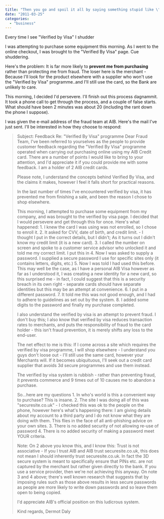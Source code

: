 ```yaml
---
title: "Then you go and spoil it all by saying something stupid like \"Verified By Visa\""
date: "2011-03-25"
categories: 
  - "business"
---
```


Every time I see "Verified by Visa" I shudder

I was attempting to purchase some equipment this morning. As I went to the online checkout, I was brought to the "Verified By Visa" page. Cue shuddering.

Here's the problem: It is far more likely to **prevent me from purchasing** rather than protecting me from fraud. The loser here is the merchant - Because I'll look for the product elsewhere with a supplier who won't use the "Verified by Visa" programme..and I'll still use the card, so the Bank are unlikely to care.

This morning, I decided I'd persevere. I'll finish out this process dagnammit. It took a phone call to get through the process, and a couple of false starts. What should have been 2 minutes was about 20 (including the rant down the phone I suppose).

I was given the e-mail address of the fraud team at AIB. Here's the mail I've just sent. I'll be interested in how they choose to respond:

> Subject: Feedback Re: "Verified By Visa" programme Dear Fraud Team, I've been referred to yourselves as the people to provide customer feedback regarding the "Verified By Visa" programme operated when carrying out purchasing online using my AIB Credit card. There are a number of points I would like to bring to your attention, and I'd appreciate it if you could provide me with some feedback. I am a holder of 2 AIB credit cards.
> 
> Please note, I understand the concepts behind Verified By Visa, and the claims it makes, however I feel it falls short for practical reasons.
> 
> In the last number of times I've encountered verified by visa, it has prevented me from finishing a sale, and been the reason I chose to shop elsewhere.
> 
> This morning, I attempted to purchase some equipment from my company, and was brought to the verified by visa page. I decided that I would persevere and get through this for once. Here's what happened: 1. I knew the card I was using was not enrolled, so I chose to enroll it. 2. It asked for CVV, date of birth, and credit limit. - I thought I put in the correct details, but I didn't; As it turns out I didn't know my credit limit (it is a new card). 3. I called the number on screen and spoke to a customer service advisor who unlocked it and told me my correct limit. I put this in 4. Now I was asked to supply a password. I supplied a secure password I use for specific sites only (it contains letters, digits, etc.) 5. Now I was told I had used this before. This may well be the case, as I have a personal AIB Visa however as far as I understood it, I was creating a new identity for a new card, so this surprised me - in fact, I could suggest that this is a security breach in its own right - separate cards should have separate identities but this may be an attempt at convenience. 6. I put in a different password. 7. It told me this was not good enough, and I had to adhere to guidelines as set out by the system. 8. I added some digits to the password and finally my purchase completed.
> 
> I also understand the verified by visa is an attempt to prevent fraud. I don't buy this; I also know that verified by visa reduces transaction rates to merchants, and puts the responsibility of fraud to the card holder - this isn't fraud prevention, it is merely shifts any loss to the end-user.
> 
> The net effect to me is this: If I come across a site which requires the verified by visa programme, I will shop elsewhere - I understand you guys don't loose out - I'll still use the same card, however your Merchants will. If it becomes ubiquituous, I'll seek out a credit card supplier that avoids 3d secure programmes and use them instead.
> 
> The verified by visa system is rubbish - rather than preventing fraud, it prevents commerce and 9 times out of 10 causes me to abandon a purchase.
> 
> So...here are my questions 1. In who's world is this a convenient way to purchase? This is insane. 2. The site I was doing all of this was "securesite.co.uk" - I checked this was ok to the people on the phone, however here's what's happening there: I am giving details about my account to a third party and I do not know what they are doing with them. This flies in the face of all anti-phishing advice on your own sites. 3. There is no added security of not allowing re-use of password 4. There is no added security of making a password meet YOUR criteria.
> 
> Note: On 2 above you know this, and I know this: Trust is not associative - If you I trust AIB and AIB trust securesite.co.uk, this does not mean I should inherently trust securesite.co.uk. In fact the 3D secure system is meant to specifically ensure that PINs etc. are not captured by the merchant but rather given directly to the bank. If you use a service provider, then we're not achieving this anyway. On note 3 and 4 above; there's well known research that suggests that by imposing rules such as those above results in less secure passwords as people are more likely to write down passwords and so leave them open to being copied.
> 
> I'd appreciate AIB's official position on this ludicrous system.
> 
> Kind regards, Dermot Daly

